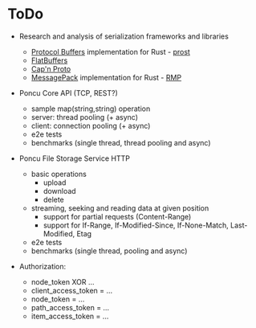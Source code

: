 # ToDo

- Research and analysis of serialization frameworks and libraries
  - [Protocol Buffers](https://protobuf.dev/) implementation for Rust - [prost](https://github.com/tokio-rs/prost)
  - [FlatBuffers](https://github.com/google/flatbuffers)
  - [Cap'n Proto](https://capnproto.org/)
  - [MessagePack](https://msgpack.org/) implementation for Rust - [RMP](https://github.com/3Hren/msgpack-rust)
  
- Poncu Core API (TCP, REST?)
  - sample map(string,string) operation
  - server: thread pooling (+ async)
  - client: connection pooling (+ async)
  - e2e tests
  - benchmarks (single thread, thread pooling and async)

- Poncu File Storage Service HTTP
  - basic operations
    - upload
    - download
    - delete
  - streaming, seeking and reading data at given position
    - support for partial requests (Content-Range)
    - support for If-Range, If-Modified-Since, If-None-Match, Last-Modified, Etag
  - e2e tests
  - benchmarks (single thread, pooling and async)

- Authorization:
  - node_token XOR …
  - client_access_token = …
  - node_token = …
  - path_access_token = …
  - item_access_token = …
